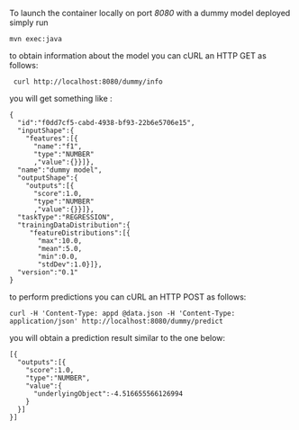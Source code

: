To launch the container locally on port _8080_ with a dummy model deployed simply run 

~~~
mvn exec:java
~~~

to obtain information about the model you can cURL an HTTP GET as follows:

~~~
 curl http://localhost:8080/dummy/info
~~~

you will get something like :

~~~
{
  "id":"f0dd7cf5-cabd-4938-bf93-22b6e5706e15",
  "inputShape":{
    "features":[{
      "name":"f1",
      "type":"NUMBER"
      ,"value":{}}]},
  "name":"dummy model",
  "outputShape":{
    "outputs":[{
      "score":1.0,
      "type":"NUMBER"
      ,"value":{}}]},
  "taskType":"REGRESSION",
  "trainingDataDistribution":{
     "featureDistributions":[{
       "max":10.0,
       "mean":5.0,
       "min":0.0,
       "stdDev":1.0}]},
  "version":"0.1"
}
~~~

to perform predictions you can cURL an HTTP POST as follows:

~~~
curl -H 'Content-Type: appd @data.json -H 'Content-Type: application/json' http://localhost:8080/dummy/predict
~~~

you will obtain a prediction result similar to the one below:

~~~
[{
  "outputs":[{
    "score":1.0,
    "type":"NUMBER",
    "value":{
      "underlyingObject":-4.516655566126994
    }
  }]
}]
~~~
